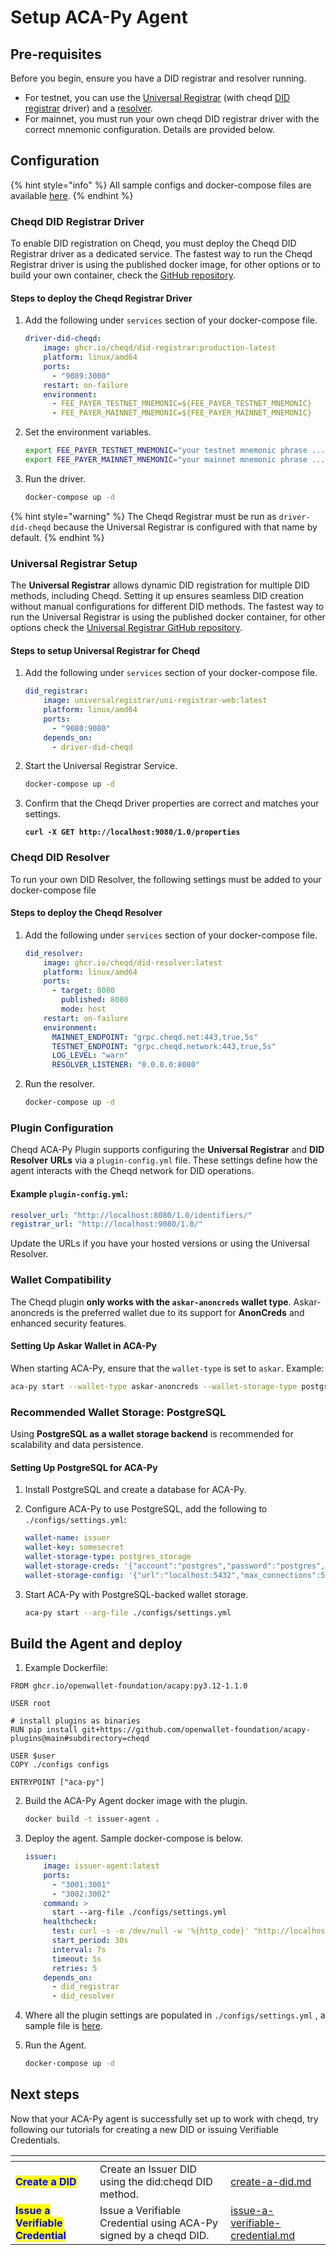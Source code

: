 # Setup ACA-Py Agent

## Pre-requisites

Before you begin, ensure you have a DID registrar and resolver running.&#x20;

* For testnet, you can use the [Universal Registrar](https://github.com/decentralized-identity/universal-registrar/) (with cheqd [DID registrar](https://did-registrar.cheqd.net) driver) and a [resolver](https://resolver.cheqd.net/).&#x20;
* For mainnet, you must run your own cheqd DID registrar driver with the correct mnemonic configuration. Details are provided below.

## Configuration

{% hint style="info" %}
All sample configs and docker-compose files are available [here](https://github.com/openwallet-foundation/acapy-plugins/tree/main/cheqd/docker).
{% endhint %}

### Cheqd DID Registrar Driver

To enable DID registration on Cheqd, you must deploy the Cheqd DID Registrar driver as a dedicated service. The fastest way to run the Cheqd Registrar driver is using the published docker image, for other options or to build your own container, check the [GitHub repository](https://github.com/cheqd/did-registrar).

#### Steps to deploy the Cheqd Registrar Driver

1.  Add the following under `services`  section of your docker-compose file.

    ```yaml
    driver-did-cheqd:
        image: ghcr.io/cheqd/did-registrar:production-latest
        platform: linux/amd64
        ports:
          - "9089:3000"
        restart: on-failure
        environment:
          - FEE_PAYER_TESTNET_MNEMONIC=${FEE_PAYER_TESTNET_MNEMONIC}
          - FEE_PAYER_MAINNET_MNEMONIC=${FEE_PAYER_MAINNET_MNEMONIC}
    ```
2.  Set the environment variables.

    ```bash
    export FEE_PAYER_TESTNET_MNEMONIC="your testnet mnemonic phrase ..."
    export FEE_PAYER_MAINNET_MNEMONIC="your mainnet mnemonic phrase ..."
    ```
3.  Run the driver.

    ```bash
    docker-compose up -d
    ```

{% hint style="warning" %}
The Cheqd Registrar must be run as `driver-did-cheqd` because the Universal Registrar is configured with that name by default.
{% endhint %}

### Universal Registrar Setup

The **Universal Registrar** allows dynamic DID registration for multiple DID methods, including Cheqd. Setting it up ensures seamless DID creation without manual configurations for different DID methods. The fastest way to run the Universal Registrar is using the published docker container, for other options check the [Universal Registrar GitHub repository](https://github.com/decentralized-identity/universal-registrar).

#### Steps to setup Universal Registrar for Cheqd

1.  Add the following under `services`  section of your docker-compose file.

    ```yaml
    did_registrar:
        image: universalregistrar/uni-registrar-web:latest
        platform: linux/amd64
        ports:
          - "9080:9080"
        depends_on:
          - driver-did-cheqd
    ```
2.  Start the Universal Registrar Service.

    ```bash
    docker-compose up -d
    ```
3.  Confirm that the Cheqd Driver properties are correct and matches your settings.

    <pre class="language-bash"><code class="lang-bash"><strong>curl -X GET http://localhost:9080/1.0/properties
    </strong></code></pre>

### Cheqd DID Resolver

To run your own DID Resolver, the following settings must be added to your docker-compose file

#### Steps to deploy the Cheqd Resolver

1.  Add the following under `services`  section of your docker-compose file.

    ```yaml
    did_resolver:
        image: ghcr.io/cheqd/did-resolver:latest
        platform: linux/amd64
        ports:
          - target: 8080
            published: 8080
            mode: host
        restart: on-failure
        environment:
          MAINNET_ENDPOINT: "grpc.cheqd.net:443,true,5s"
          TESTNET_ENDPOINT: "grpc.cheqd.network:443,true,5s"
          LOG_LEVEL: "warn"
          RESOLVER_LISTENER: "0.0.0.0:8080"
    ```
2.  Run the resolver.

    ```bash
    docker-compose up -d
    ```

### Plugin Configuration

Cheqd ACA-Py Plugin supports configuring the **Universal Registrar** and **DID Resolver** **URLs** via a `plugin-config.yml` file. These settings define how the agent interacts with the Cheqd network for DID operations.

#### **Example `plugin-config.yml`:**

```yaml
resolver_url: "http://localhost:8080/1.0/identifiers/"
registrar_url: "http://localhost:9080/1.0/"
```

Update the URLs if you have your hosted versions or using the Universal Resolver.

### Wallet Compatibility

The Cheqd plugin **only works with the `askar-anoncreds` wallet type**. Askar-anoncreds is the preferred wallet due to its support for **AnonCreds** and enhanced security features.

#### **Setting Up Askar Wallet in ACA-Py**

When starting ACA-Py, ensure that the `wallet-type` is set to `askar`. Example:

```bash
aca-py start --wallet-type askar-anoncreds --wallet-storage-type postgres_storage
```

### Recommended Wallet Storage: PostgreSQL

Using **PostgreSQL as a wallet storage backend** is recommended for scalability and data persistence.

#### **Setting Up PostgreSQL for ACA-Py**

1. Install PostgreSQL and create a database for ACA-Py.
2.  Configure ACA-Py to use PostgreSQL, add the following to `./configs/settings.yml`:

    ```yaml
    wallet-name: issuer
    wallet-key: somesecret
    wallet-storage-type: postgres_storage
    wallet-storage-creds: '{"account":"postgres","password":"postgres","admin_account":"postgres","admin_password":"postgres"}'
    wallet-storage-config: '{"url":"localhost:5432","max_connections":5}'
    ```
3.  Start ACA-Py with PostgreSQL-backed wallet storage.

    ```bash
    aca-py start --arg-file ./configs/settings.yml
    ```

## Build the Agent and deploy

1. Example Dockerfile:

```docker
FROM ghcr.io/openwallet-foundation/acapy:py3.12-1.1.0

USER root

# install plugins as binaries
RUN pip install git+https://github.com/openwallet-foundation/acapy-plugins@main#subdirectory=cheqd

USER $user
COPY ./configs configs

ENTRYPOINT ["aca-py"]
```

2.  Build the ACA-Py Agent docker image with the plugin.

    ```bash
    docker build -t issuer-agent .
    ```
3.  Deploy the agent. Sample docker-compose is below.

    ```yaml
    issuer:
        image: issuer-agent:latest
        ports:
          - "3001:3001"
          - "3002:3002"
        command: >
          start --arg-file ./configs/settings.yml
        healthcheck:
          test: curl -s -o /dev/null -w '%{http_code}' "http://localhost:3001/status/live" | grep "200" > /dev/null
          start_period: 30s
          interval: 7s
          timeout: 5s
          retries: 5
        depends_on:
          - did_registrar
          - did_resolver
    ```
4. Where all the plugin settings are populated in `./configs/settings.yml` , a sample file is [here](https://github.com/openwallet-foundation/acapy-plugins/blob/main/cheqd/docker/default.yml).
5.  Run the Agent.

    ```bash
    docker-compose up -d
    ```

## Next steps

Now that your ACA-Py agent is successfully set up to work with cheqd, try following our tutorials for creating a new DID or issuing Verifiable Credentials.

<table data-card-size="large" data-view="cards"><thead><tr><th></th><th></th><th data-hidden data-card-target data-type="content-ref"></th></tr></thead><tbody><tr><td><mark style="color:blue;"><strong>Create a DID</strong></mark></td><td>Create an Issuer DID using the did:cheqd DID method.</td><td><a href="decentralized-identifiers-dids/create-a-did.md">create-a-did.md</a></td></tr><tr><td><mark style="color:blue;"><strong>Issue a Verifiable Credential</strong></mark></td><td>Issue a Verifiable Credential using ACA-Py signed by a cheqd DID.</td><td><a href="verifiable-credentials-and-presentations/issue-a-verifiable-credential.md">issue-a-verifiable-credential.md</a></td></tr></tbody></table>

